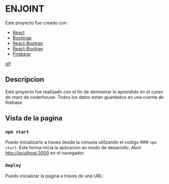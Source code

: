 # ENJOINT

Este proyecto fue creado con :

- [React](https://es.reactjs.org/)
- [Bootsrap](https://getbootstrap.com/)
- [React-Bootrap](https://react-bootstrap.github.io/)
- [React-Bootrap](https://v5.reactrouter.com/web/guides/quick-start)
- [Firebase](https://firebase.google.com/)

[gif]()
## Descripcion

Este proyecto fue realizado con el fin de demostrar lo aprendido en el curso de react de coderhouse.
Todos los datos estan guardados en una cuenta de firebase

## Vista de la pagina


### `npm start`

Puedo inicializarlo a traves desde la consola utilizando el codigo ### `npm start`.
Este forma inicia la aplicacion en modo de desarrollo.
Abrir [http://localhost:3000](http://localhost:3000) en el navegador.

### `Deploy`
Puedo inicializar la pagina a traves de una URL:
